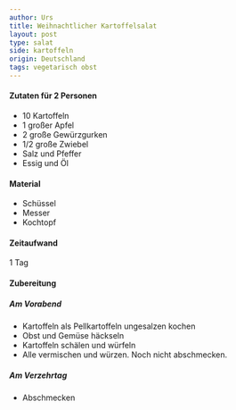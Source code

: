 ```yaml
---
author: Urs
title: Weihnachtlicher Kartoffelsalat
layout: post
type: salat
side: kartoffeln
origin: Deutschland
tags: vegetarisch obst
---
```

#### Zutaten für 2 Personen
 * 10 Kartoffeln
 * 1 großer Apfel
 * 2 große Gewürzgurken
 * 1/2 große Zwiebel
 * Salz und Pfeffer
 * Essig und Öl

#### Material
 * Schüssel
 * Messer
 * Kochtopf

#### Zeitaufwand
 1 Tag

#### Zubereitung
##### Am Vorabend
 * Kartoffeln als Pellkartoffeln ungesalzen kochen
 * Obst und Gemüse häckseln
 * Kartoffeln schälen und würfeln
 * Alle vermischen und würzen. Noch nicht abschmecken.

##### Am Verzehrtag
 * Abschmecken
